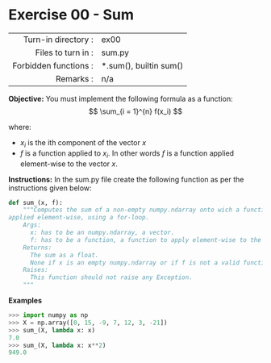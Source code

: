 # Exercise 00 - Sum

|                         |                    |
| -----------------------:| ------------------ |
|   Turn-in directory :   |  ex00              |
|   Files to turn in :    |  sum.py            |
|   Forbidden functions : |  *.sum(), builtin sum()           |
|   Remarks :             |  n/a               |


**Objective:**
You must implement the following formula as a function:  
$$
\sum_{i = 1}^{n} f(x_i)
$$

where: 
- $x_i$ is the ith component of the vector $x$
- $f$ is a function applied to $x_i$. In other words $f$ is a function applied element-wise to the vector $x$.

**Instructions:**
In the sum.py file create the following function as per the instructions given below:
```python
def sum_(x, f):
    """Computes the sum of a non-empty numpy.ndarray onto wich a function is
applied element-wise, using a for-loop.
    Args:
      x: has to be an numpy.ndarray, a vector.
      f: has to be a function, a function to apply element-wise to the vector.
    Returns:
      The sum as a float.
      None if x is an empty numpy.ndarray or if f is not a valid function.
    Raises:
      This function should not raise any Exception.
    """
```

**Examples**
```python
>>> import numpy as np
>>> X = np.array([0, 15, -9, 7, 12, 3, -21])
>>> sum_(X, lambda x: x)
7.0
>>> sum_(X, lambda x: x**2)
949.0
```

